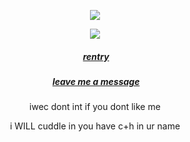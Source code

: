 <p align="center">
  <img src="https://file.garden/Zy4Qac38k0TT_wEe/eru%20shugo%20chara.jpeg">
  </p
   < div align=center>


</p>
<p align="center">
  <img src="https://komarev.com/ghpvc/?username=hamatours&label=vistors&color=d6313a">
  </p
   < div align=center>
  

  
</div>

<div align=center>
  
  
   ##### ‎‎ [rentry](https://rentry.co/miracletoi) 
 
   ##### ‎‎ [leave me a message](https://tetratto.com/@faucoded) 
  
  
</div>

<p align="center">
  ‎iwec dont int if you dont like me
  <p align="center">
i WILL cuddle in you have c+h in ur name
</p

